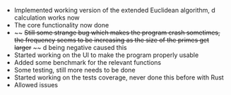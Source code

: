 - Implemented working version of the extended Euclidean algorithm, d calculation works now
- The core functionality now done
- ~~ ~~Still some strange bug which makes the program crash sometimes, the frequency seems to be increasing as the size of the primes get larger~~ ~~ d being negative caused this
- Started working on the UI to make the program properly usable
- Added some benchmark for the relevant functions
- Some testing, still more needs to be done
- Started working on the tests coverage, never done this before with Rust
- Allowed issues